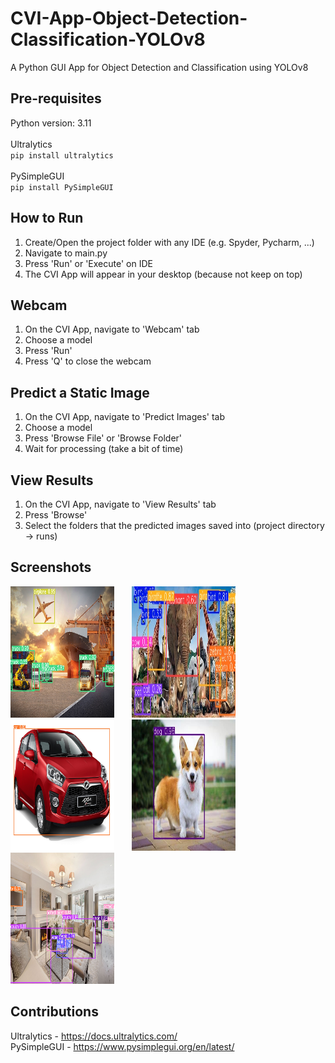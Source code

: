 # CVI-App-Object-Detection-Classification-YOLOv8
 A Python GUI App for Object Detection and Classification using YOLOv8

## Pre-requisites
Python version: 3.11 <br />
<br />Ultralytics <br />
`pip install ultralytics` <br />
<br />PySimpleGUI <br />
`pip install PySimpleGUI`


## How to Run
1. Create/Open the project folder with any IDE (e.g. Spyder, Pycharm, ...)
2. Navigate to main.py
3. Press 'Run' or 'Execute' on IDE
4. The CVI App will appear in your desktop (because not keep on top)


## Webcam
1. On the CVI App, navigate to 'Webcam' tab
2. Choose a model
3. Press 'Run'
4. Press 'Q' to close the webcam


## Predict a Static Image
1. On the CVI App, navigate to 'Predict Images' tab
2. Choose a model
3. Press 'Browse File' or 'Browse Folder'
4. Wait for processing (take a bit of time)


## View Results
1. On the CVI App, navigate to 'View Results' tab
2. Press 'Browse'
3. Select the folders that the predicted images saved into (project directory -> runs)


## Screenshots
<p float="left">
 <img src="https://github.com/GeneralKinseng/CVI-App-Object-Detection-Classification-YOLOv8/blob/main/runs/detect/predict/Freight-Transport.jpg" width="33%" height="210" />
 &nbsp;&nbsp;&nbsp;&nbsp;&nbsp;
 <img src="https://github.com/GeneralKinseng/CVI-App-Object-Detection-Classification-YOLOv8/blob/main/runs/detect/predict/animals.jpg" width="33%" height="210" />
 &nbsp;&nbsp;&nbsp;&nbsp;&nbsp;
 <img src="https://github.com/GeneralKinseng/CVI-App-Object-Detection-Classification-YOLOv8/blob/main/runs/detect/predict/axia.jpeg" width="33%" height="210" />
 &nbsp;&nbsp;&nbsp;&nbsp;&nbsp;
 <img src="https://github.com/GeneralKinseng/CVI-App-Object-Detection-Classification-YOLOv8/blob/main/runs/detect/predict/corgi.jpeg" width="33%" height="210" />
 &nbsp;&nbsp;&nbsp;&nbsp;&nbsp;
 <img src="https://github.com/GeneralKinseng/CVI-App-Object-Detection-Classification-YOLOv8/blob/main/runs/detect/predict/living room.jpg" width="33%" height="210" />
 &nbsp;&nbsp;&nbsp;&nbsp;&nbsp;
</p>


## Contributions
Ultralytics - https://docs.ultralytics.com/
<br />PySimpleGUI - https://www.pysimplegui.org/en/latest/
